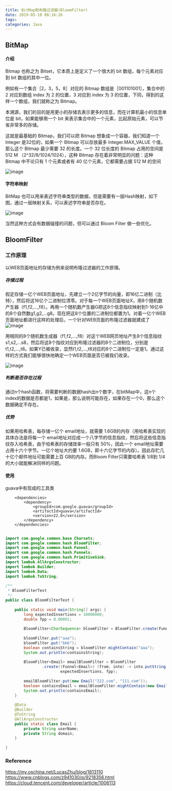 ```yaml
---
title: BitMap和布隆过滤器(BloomFilter)
date: 2019-05-10 08:16:26
tags:
categories: Java
---
```


## BitMap

#### 介绍

Bitmap 也称之为 Bitset，它本质上是定义了一个很大的 bit 数组，每个元素对应到 bit 数组的其中一位。

例如有一个集合［2，3，5，8］对应的 Bitmap 数组是［001101001］，集合中的 2 对应到数组 index 为 2 的位置，3 对应到 index 为 3 的位置，下同，得到的这样一个数组，我们就称之为 Bitmap。

本溯源，我们的目的是用更小的存储去表示更多的信息，而在计算机最小的信息单位是 bit，如果能够用一个 bit 来表示集合中的一个元素，比起原始元素，可以节省非常多的存储。

这就是最基础的 Bitmap，我们可以把 Bitmap 想象成一个容器，我们知道一个 Integer 是32位的，如果一个 Bitmap 可以存放最多 Integer.MAX_VALUE 个值，那么这个 Bitmap 最少需要 32 的长度。一个 32 位长度的 Bitmap 占用的空间是512 M （2^32/8/1024/1024），这种 Bitmap 存在着非常明显的问题：这种 Bitmap 中不论只有 1 个元素或者有 40 亿个元素，它都需要占据 512 M 的空间

![image](https://note.youdao.com/yws/api/personal/file/E54DCA09EB6249488E0A59C91F3ED39F?method=download&shareKey=2d3956019a38eea421f6f2324a92f1eb)

#### 字符串映射
BitMap 也可以用来表述字符串类型的数据，但是需要有一层Hash映射，如下图，通过一层映射关系，可以表述字符串是否存在。

![image](https://note.youdao.com/yws/api/personal/file/26443B5D7E464435AC164F0D51329D98?method=download&shareKey=9944c97663076d646a69642f1e702417)

当然这种方式会有数据碰撞的问题，但可以通过 Bloom Filter 做一些优化。

## BloomFilter

### 工作原理

以WEB页面地址的存储为例来说明布隆过滤器的工作原理。


##### 存储过程
假定存储一亿个WEB页面地址，先建立一个2亿字节的向量，即16亿二进制（比特），然后将这16亿个二进制位清零。对于每一个WEB页面地址X，用8个随机数产生器（f1,f2,...,f8）。再用一个随机数产生器G把这8个信息指纹映射到1-16亿中的8个自然数g1,g2,...g8。现在把这8个位置的二进制位都置为1。对着一亿个WEB页面地址都进行这样的处理后，一个针对WEB页面的布隆过滤器就建成了
![image](https://note.youdao.com/yws/api/personal/file/BBAA1734F87A4CC6AD1118656E90754E?method=download&shareKey=9011f286303c81847e6883c89cc5ce77)

用相同的8个随机数生成器（f1,f2,...,f8）对这个WEB网页地址产生8个信息指纹s1,s2,...s8，然后将这8个指纹对应到布隆过滤器的8个二进制位，分别是t1,t2,...,t8。如果Y已被收录，显然t1,t2,...,t8对应的8个二进制位一定是1。通过这样的方式我们能够很快地确定一个WEB页面是否已被我们收录。

![image](https://note.youdao.com/yws/api/personal/file/E628F0685D244863A0DB0E9D5C83989C?method=download&shareKey=01dfca7cf5599bf6ad1c7cccd8b2ccd4)

##### 判断是否存在过程

通过n个hash函数，将需要判断的数据hash出n个数字，在bitMap中，这n个index的数据是否都是1，如果是，那么说明可能存在，如果存在一个0，那么这个数据确定不存在。

##### 优势

如果用哈希表，每存储一亿个 email地址，就需要 1.6GB的内存（用哈希表实现的具体办法是将每一个 email地址对应成一个八字节的信息指纹，然后将这些信息指纹存入哈希表，由于哈希表的存储效率一般只有 50%，因此一个 email地址需要占用十六个字节。一亿个地址大约要 1.6GB，即十六亿字节的内存）。因此存贮几十亿个邮件地址可能需要上百 GB的内存。而Bloom Filter只需要哈希表 1/8到 1/4 的大小就能解决同样的问题。


#### 使用

guava中有现成的工具类

```
    <dependencies>
        <dependency>
            <groupId>com.google.guava</groupId>
            <artifactId>guava</artifactId>
            <version>22.0</version>
        </dependency>
    </dependencies>
```
```java
    
import com.google.common.base.Charsets; 
import com.google.common.hash.BloomFilter; 
import com.google.common.hash.Funnel; 
import com.google.common.hash.Funnels; 
import com.google.common.hash.PrimitiveSink; 
import lombok.AllArgsConstructor; 
import lombok.Builder; 
import lombok.Data; 
import lombok.ToString; 
    
/**
 * BloomFilterTest
 */ 
public class BloomFilterTest { 
        
    public static void main(String[] args) { 
        long expectedInsertions = 10000000; 
        double fpp = 0.00001; 
    
        BloomFilter<CharSequence> bloomFilter = BloomFilter.create(Funnels.stringFunnel(Charsets.UTF_8), expectedInsertions, fpp); 
    
        bloomFilter.put("aaa"); 
        bloomFilter.put("bbb"); 
        boolean containsString = bloomFilter.mightContain("aaa"); 
        System.out.println(containsString); 
    
        BloomFilter<Email> emailBloomFilter = BloomFilter 
                .create((Funnel<Email>) (from, into) -> into.putString(from.getDomain(), Charsets.UTF_8), 
                        expectedInsertions, fpp); 
    
        emailBloomFilter.put(new Email("222.com", "111.com")); 
        boolean containsEmail = emailBloomFilter.mightContain(new Email("222.com", "111.com")); 
        System.out.println(containsEmail); 
    } 
    
    @Data 
    @Builder 
    @ToString 
    @AllArgsConstructor 
    public static class Email { 
        private String userName; 
        private String domain; 
    } 
    
} 
```

### Reference
https://my.oschina.net/LucasZhu/blog/1813110
https://www.cnblogs.com/z941030/p/9218356.html
https://cloud.tencent.com/developer/article/1006113